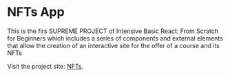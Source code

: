 # NFTs App

This is the firs SUPREME PROJECT of Intensive Basic React: From Scratch for Beginners which includes a series of components and external elements that allow the creation of an interactive site for the offer of a course and its NFTs

Visit the project site: [NFTs](https://p7-react-nfts.netlify.app/).
